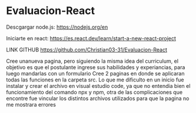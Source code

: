 # Evaluacion-React
Descgargar node.js: https://nodejs.org/en

Iniciarte en react: https://es.react.dev/learn/start-a-new-react-project

LINK GITHUB https://github.com/Christian03-31/Evaluacion-React

Cree unanueva pagina, pero siguiendo la misma idea del curriculum, el objetivo es que el postulante ingrese sus habilidades y experiancias, para luego mandarlas con un formulario
Cree 2 paginas en donde se aplicaran todas las funciones en la carpeta src.
Lo que me dificulto en un inicio fue instalar y crear el archivo en visual estudio code, ya que no entendia bien el funcionamiento del comando npx y npm, otra de las complicaciones que encontre fue vincular los distintos archivos utilizados para que la pagina no me mostrara errores
